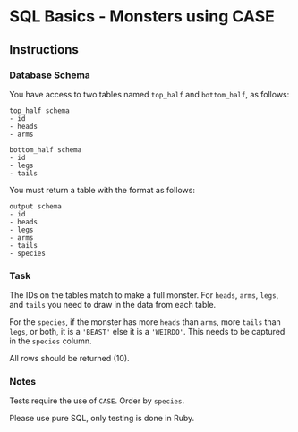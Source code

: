 # SQL Basics - Monsters using CASE


## Instructions


### Database Schema

You have access to two tables named `top_half` and `bottom_half`, as follows:

```
top_half schema
- id
- heads
- arms

bottom_half schema
- id
- legs
- tails
```

You must return a table with the format as follows:

```
output schema
- id
- heads
- legs
- arms
- tails
- species
```


### Task

The IDs on the tables match to make a full monster. For `heads`, `arms`, 
`legs`, and `tails` you need to draw in the data from each table.

For the `species`, if the monster has more `heads` than `arms`, more `tails` 
than `legs`, or both, it is a `'BEAST'` else it is a `'WEIRDO'`. This needs to 
be captured in the `species` column.

All rows should be returned (10).


### Notes

Tests require the use of `CASE`. Order by `species`.

Please use pure SQL, only testing is done in Ruby.
